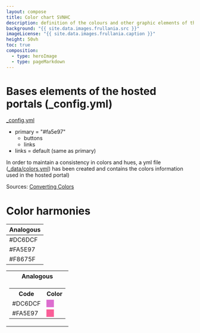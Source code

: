 ```yaml
---
layout: compose
title: Color chart SVNHC
description: definition of the colours and other graphic elements of the hosted portal
background: "{{ site.data.images.frullania.src }}"
imageLicense: "{{ site.data.images.frullania.caption }}"
height: 50vh
toc: true
composition:
  - type: heroImage
  - type: pageMarkdown
---
```

# Bases elements of the hosted portals (_config.yml)
[_config.yml](https://github.com/gbif/hp-svnhc/blob/master/_config.yml)
- primary = "#fa5e97"
  - buttons
  - links
- links = default (same as primary)

In order to maintain a consistency in colors and hues, a yml file ([_data/colors.yml](https://github.com/gbif/hp-svnhc/blob/master/_data/colors.yml)) has been created and contains the colors information used in the hosted portal)

Sources: [Converting Colors](https://convertingcolors.com/hex-color-FA5E97.html?search=#fa5e97)

# Color harmonies

| Analogous |
| --------- |
| #DC6DCF |
| #FA5E97 |
| #F8675F |

<table>
  <tr>
    <th style="text-align: center;">Analogous</th>
  </tr>
  <tr>
    <td>
      <table>
        <tr>
          <th>Code</th>
          <th>Color</th>
        </tr>
        <tr>
          <td>#DC6DCF</td>
          <td><div style="width: 20px; height: 20px; background-color: #DC6DCF;"></div></td>
        </tr>
        <tr>
          <td>#FA5E97</td>
          <td><div style="width: 20px; height: 20px; background-color: #FA5E97;"></div></td>
        </tr>
      </table>
    </td>
  </tr>
</table>
